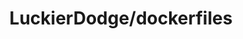---
tags: project
title: LuckierDodge/dockerfiles
project-url: https://github.com/LuckierDodge/dockerfiles
description: "A GitHub repo that contains the dockerfiles I use in my homelab."
layout: projectlayout.njk
---